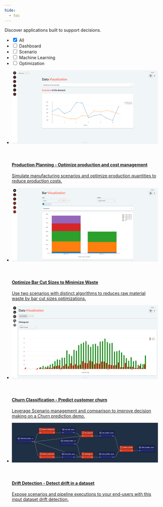 ```yaml
---
hide:
  - toc
---
```


Discover applications built to support decisions.

<!-- Filters -->
<ul class="tp-pills-list tp-pills-filter">
  <li>
    <input type="checkbox" name="filter-all" id="filter-all" value="all" checked>
    <label class="tp-pill" for="filter-all">
      <span>All</span>
    </label>
  </li>
  <li>
    <input type="checkbox" name="filter-dashboard" id="filter-dashboard" value="dashboard">
    <label class="tp-pill" for="filter-dashboard">
      <span>Dashboard</span>
    </label>
  </li>
  <li>
    <input type="checkbox" name="filter-scenario" id="filter-scenario" value="scenario">
    <label class="tp-pill" for="filter-scenario">
      <span>Scenario</span>
    </label>
  </li>
  <li>
    <input type="checkbox" name="filter-ai" id="filter-ai" value="ai">
    <label class="tp-pill" for="filter-ai">
      <span>Machine Learning</span>
    </label>
  </li>
  <li>
    <input type="checkbox" name="filter-optimization" id="filter-optimization" value="optimization">
    <label class="tp-pill" for="filter-optimization">
      <span>Optimization</span>
    </label>
  </li>
</ul>

<ul class="tp-row tp-row--gutter-sm tp-filtered">
  <li class="tp-col-12 tp-col-md-6 d-flex" data-keywords="optimization scenario cycle comparison">
    <a class="tp-content-card tp-content-card--horizontal tp-content-card--small" href="3_production_planning/">
      <header class="tp-content-card-header">
        <img class="tp-content-card-image" src="3_production_planning/images/production-planning-data-visualization.png">
      </header>
      <div class="tp-content-card-body">
        <h4>Production Planning - Optimize production and cost management</h4>
        <p>
          Simulate manufacturing scenarios and optimize production quantities to reduce production costs.
        </p>
      </div>
    </a>
  </li>
  <li class="tp-col-12 tp-col-md-6 d-flex" data-keywords="optimization scenario">
    <a class="tp-content-card tp-content-card--horizontal tp-content-card--small" href="bar_cutting/">
      <header class="tp-content-card-header">
        <img class="tp-content-card-image" src="bar_cutting/images/bar-cutting-bar-Visualization.png">
      </header>
      <div class="tp-content-card-body">
        <h4>Optimize Bar Cut Sizes to Minimize Waste</h4>
        <p>
          Use two scenarios with distinct algorithms to reduces raw material waste by bar cut sizes optimizations.
        </p>
      </div>
    </a>
  </li>
  <li class="tp-col-12 tp-col-md-6 d-flex" data-keywords="ai classification scenario">
    <a class="tp-content-card tp-content-card--horizontal tp-content-card--small" href="churn_classification/">
      <header class="tp-content-card-header">
        <img class="tp-content-card-image" src="churn_classification/images/churn-classification-data-Visualization-histogram.png">
      </header>
      <div class="tp-content-card-body">
        <h4>Churn Classification - Predict customer churn</h4>
        <p>
          Leverage Scenario management and comparison to improve decision making on a Churn prediction demo.
        </p>
      </div>
    </a>
  </li>
  <li class="tp-col-12 tp-col-md-6 d-flex" data-keywords="ai scenario datanode dag configuration">
    <a class="tp-content-card tp-content-card--horizontal tp-content-card--small" href="drift_detection/">
      <header class="tp-content-card-header">
        <img class="tp-content-card-image" src="drift_detection/images/drift-detection-pipeline.png">
      </header>
      <div class="tp-content-card-body">
        <h4>Drift Detection - Detect drift in a dataset</h4>
        <p>
          Expose scenarios and pipeline executions to your end-users with this input dataset drift detection.
        </p>
      </div>
    </a>
  </li>
</ul>
